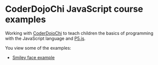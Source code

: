 # CoderDojoChi JavaScript course examples

Working with [CoderDojoChi](http://coderdojochi.org/) to teach children the basics of programming with the JavaScript language and [P5.js](http://p5js.org/).

You view some of the examples:

* [Smiley face example](http://benjiallen.github.io/coderdojochi-js/hello-world/)